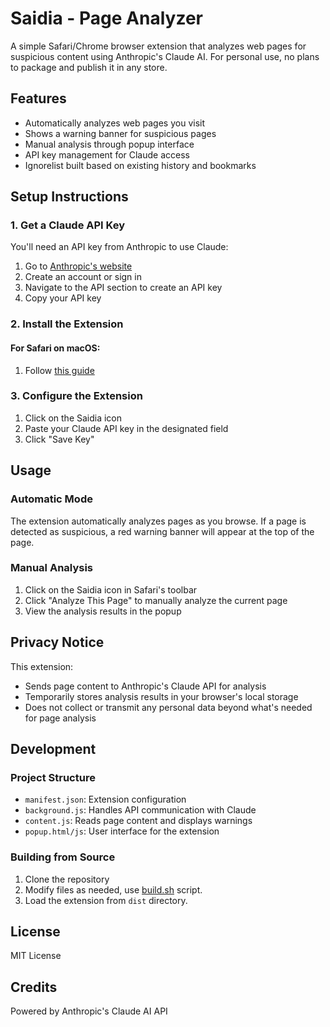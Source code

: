 # Saidia - Page Analyzer

A simple Safari/Chrome browser extension that analyzes web pages for suspicious content using Anthropic's Claude AI.
For personal use, no plans to package and publish it in any store.

## Features

- Automatically analyzes web pages you visit
- Shows a warning banner for suspicious pages
- Manual analysis through popup interface
- API key management for Claude access
- Ignorelist built based on existing history and bookmarks

## Setup Instructions

### 1. Get a Claude API Key

You'll need an API key from Anthropic to use Claude:
1. Go to [Anthropic's website](https://www.anthropic.com/)
2. Create an account or sign in
3. Navigate to the API section to create an API key
4. Copy your API key

### 2. Install the Extension

#### For Safari on macOS:

1. Follow [this guide](https://developer.apple.com/documentation/safariservices/running-your-safari-web-extension)

### 3. Configure the Extension

1. Click on the Saidia icon
2. Paste your Claude API key in the designated field
3. Click "Save Key"

## Usage

### Automatic Mode
The extension automatically analyzes pages as you browse. If a page is detected as suspicious, a red warning banner will appear at the top of the page.

### Manual Analysis
1. Click on the Saidia icon in Safari's toolbar
2. Click "Analyze This Page" to manually analyze the current page
3. View the analysis results in the popup

## Privacy Notice

This extension:
- Sends page content to Anthropic's Claude API for analysis
- Temporarily stores analysis results in your browser's local storage
- Does not collect or transmit any personal data beyond what's needed for page analysis

## Development

### Project Structure

- `manifest.json`: Extension configuration
- `background.js`: Handles API communication with Claude
- `content.js`: Reads page content and displays warnings
- `popup.html/js`: User interface for the extension

### Building from Source

1. Clone the repository
2. Modify files as needed, use [build.sh](./build.sh) script.
3. Load the extension from `dist` directory.

## License

MIT License

## Credits

Powered by Anthropic's Claude AI API 